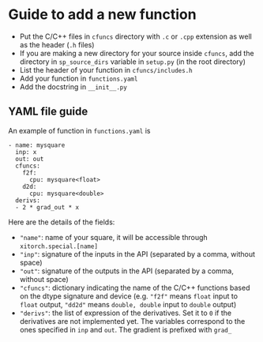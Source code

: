 # Guide to add a new function

* Put the C/C++ files in `cfuncs` directory with `.c` or `.cpp` extension
  as well as the header (`.h` files)
* If you are making a new directory for your source inside `cfuncs`, add the
  directory in `sp_source_dirs` variable in `setup.py` (in the root directory)
* List the header of your function in `cfuncs/includes.h`
* Add your function in `functions.yaml`
* Add the docstring in `__init__.py`

## YAML file guide

An example of function in `functions.yaml` is

    - name: mysquare
      inp: x
      out: out
      cfuncs:
        f2f:
          cpu: mysquare<float>
        d2d:
          cpu: mysquare<double>
      derivs:
      - 2 * grad_out * x

Here are the details of the fields:

* `"name"`: name of your square, it will be accessible through
  `xitorch.special.[name]`
* `"inp"`: signature of the inputs in the API (separated by a comma, without space)
* `"out"`: signature of the outputs in the API (separated by a comma, without space)
* `"cfuncs"`: dictionary indicating the name of the C/C++ functions based on
  the dtype signature and device (e.g. `"f2f"` means `float` input to `float`
  output, `"dd2d"` means `double, double` input to `double` output)
* `"derivs"`: the list of expression of the derivatives. Set it to `0` if the
  derivatives are not implemented yet. The variables correspond to the ones
  specified in `inp` and `out`. The gradient is prefixed with `grad_`
